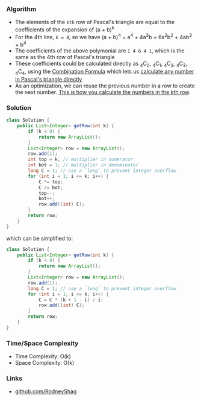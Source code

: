 ### Algorithm

- The elements of the `kth` row of Pascal's triangle are equal to the coefficients of the expansion of (a + b)<sup>k</sup>
- For the 4th line, `k = 4`, so we have (a + b)<sup>4</sup> = a<sup>4</sup> + 4a<sup>3</sup>b + 6a<sup>2</sup>b<sup>2</sup> + 4ab<sup>3</sup> + b<sup>4</sup>
- The coefficients of the above polymonial are `1 4 6 4 1`, which is the same as the 4th row of Pascal's triangle
- These coefficients could be calculated directly as <sub>4</sub>C<sub>0</sub>, <sub>4</sub>C<sub>1</sub>, <sub>4</sub>C<sub>2</sub>, <sub>4</sub>C<sub>3</sub>, <sub>4</sub>C<sub>4</sub>, using the [Combination Formula](https://www.mathwords.com/c/combination_formula.htm) which lets us [calculate any number in Pascal's triangle directly](https://www.mathwords.com/b/binomial_coefficients_pascal.htm)
- As an optimization, we can reuse the previous number in a row to create the next number. [This is how you calculate the numbers in the kth row](https://math.stackexchange.com/a/1154968).

### Solution

```java
class Solution {
    public List<Integer> getRow(int k) {
        if (k < 0) {
            return new ArrayList();
        }
        List<Integer> row = new ArrayList();
        row.add(1);
        int top = k; // multiplier in numerator
        int bot = 1; // multiplier in denominator
        long C = 1; // use a `long` to prevent integer overflow
        for (int i = 1; i <= k; i++) {
            C *= top;
            C /= bot;
            top--;
            bot++;
            row.add((int) C);
        }
        return row;
    }
}
```

which can be simplified to:

```java
class Solution {
    public List<Integer> getRow(int k) {
        if (k < 0) {
            return new ArrayList();
        }
        List<Integer> row = new ArrayList();
        row.add(1);
        long C = 1; // use a `long` to prevent integer overflow
        for (int i = 1; i <= k; i++) {
            C = C * (k + 1 - i) / i;
            row.add((int) C);
        }
        return row;
    }
}
```

### Time/Space Complexity

-  Time Complexity: O(k)
- Space Complexity: O(k)

### Links

- [github.com/RodneyShag](https://github.com/RodneyShag)

